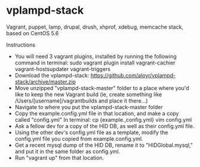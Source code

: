 vplampd-stack
=============

Vagrant, puppet, lamp, drupal, drush, xhprof, xdebug, memcache stack, based on CentOS 5.6

Instructions

- You will need 3 vagrant plugins, installed by running the following command in terminal:
	sudo vagrant plugin install vagrant-cachier vagrant-hostsupdater vagrant-triggers
- Download the vplampd-stack: https://github.com/aloyr/vplampd-stack/archive/master.zip
- Move unzipped "vplampd-stack-master" folder to a place where you'd like to keep the new Vagrant build (ie, create something like /Users/[username]/vagrantbuilds and place it there...)
- Navigate to where you put the vplampd-stack-master folder
- Copy the example.config.yml file in that location, and make a copy called "config.yml"
	In terminal:
	cp {example.,config.yml}
	vim config.yml
- Ask a fellow dev for a copy of the HID DB, as well as their config.yml file.
- Using the other dev's config.yml file as a template, modify the config.yml file you copied from example.config.yml.
- Get a recent mysql dump of the HID DB, rename it to "HIDGlobal.mysql," and put it in the same folder as config.yml.
- Run "vagrant up" from that location.
